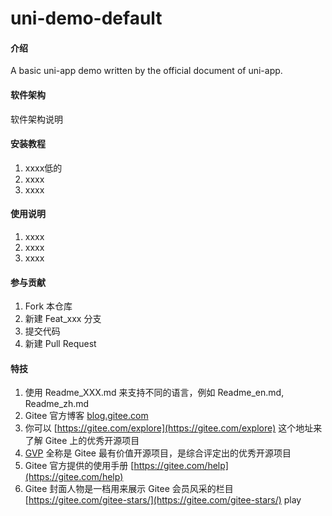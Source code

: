 # uni-demo-default

#### 介绍
A basic uni-app demo written by the   official document of uni-app. 

#### 软件架构 
软件架构说明               
              
                                
#### 安装教程                  
1.  xxxx低的    
2.  xxxx                 
3.  xxxx                
    
#### 使用说明

1.  xxxx        
2.  xxxx
3.  xxxx

#### 参与贡献

1.  Fork 本仓库 
2.  新建 Feat_xxx 分支  
3.  提交代码
4.  新建 Pull Request


#### 特技

1.  使用 Readme\_XXX.md 来支持不同的语言，例如 Readme\_en.md, Readme\_zh.md
2.  Gitee 官方博客 [blog.gitee.com](https://blog.gitee.com)
3.  你可以 [https://gitee.com/explore](https://gitee.com/explore) 这个地址来了解 Gitee 上的优秀开源项目
4.  [GVP](https://gitee.com/gvp) 全称是 Gitee 最有价值开源项目，是综合评定出的优秀开源项目
5.  Gitee 官方提供的使用手册 [https://gitee.com/help](https://gitee.com/help)
6.  Gitee 封面人物是一档用来展示 Gitee 会员风采的栏目 [https://gitee.com/gitee-stars/](https://gitee.com/gitee-stars/) play
